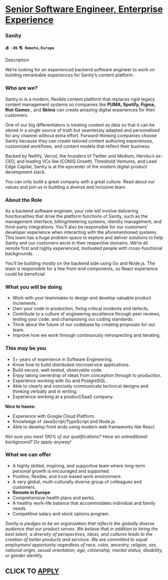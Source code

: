 # [Senior Software Engineer, Enterprise Experience](https://www.remotewlb.com/apply/senior-software-engineer-enterprise-experience)  
### Sanity  
#### `💰 ~0k` `🌎 Remote,Europe`  

Description

We’re looking for an experienced backend software engineer to work on building remarkable experiences for Sanity’s content platform.

### **Who are we?**

Sanity.io is a modern, flexible content platform that replaces rigid legacy content management systems so companies like **PUMA, Spotify, Figma, Riot Games** , and **Skims** can create amazing digital experiences for their customers.

One of our big differentiators is treating content as data so that it can be stored in a single source of truth but seamlessly adapted and personalized for any channel without extra effort. Forward-thinking companies choose Sanity because they can create tailored content authoring experiences, customized workflows, and content models that reflect their business.

Backed by Netlify, Vercel, the founders of Twitter and Medium, Heroku’s ex-CEO, and leading VCs like ICONIQ Growth, Threshold Ventures, and Lead Edge Capital, Sanity is at the epicenter of the modern digital product development stack.

You can only build a great company with a great culture. Read about our values and join us in building a diverse and inclusive team.

### **About the Role**

As a backend software engineer, your role will involve delivering functionalities that drive the platform functions of Sanity, such as the management interface, billing/metering systems, identity management, and third-party integrations. You’ll also be responsible for our customers' developer experience when interacting with the aforementioned systems. This team has a huge problem space to explore and deliver solutions to help Sanity and our customers excel in their respective domains. We’re all remote first and highly experienced, motivated people with cross-functional backgrounds.

You’ll be building mostly on the backend side using Go and Node.js. The team is responsible for a few front-end components, so React experience could be beneficial.

### What you will be doing

  * Work with your teammates to design and develop valuable product increments.
  * Own your code in production, fixing critical incidents and defects.
  * Contribute to a culture of engineering excellence through peer reviews, testing your code, and championing our coding standards.
  * Think about the future of our codebase by creating proposals for our team.
  * Improve how we work through continuously retrospecting and iterating.

### **This may be you**

  * 5+ years of experience in Software Engineering.
  * Know how to build distributed microservice applications.
  * Build secure, well-tested, observable code.
  * Enjoy taking ownership of ideas from conception through to production.
  * Experience working with Go and PostgreSQL.
  * Able to clearly and concisely communicate technical designs and thinking verbally and in writing.
  * Experience working at a product/SaaS company.

**Nice to haves:**

  * Experience with Google Cloud Platform.
  * Knowledge of JavaScript/TypeScript and Node.js.
  * Able to develop front ends using modern web frameworks like React.

_Not sure you meet 100% of our qualifications? Have an untraditional background? Do apply anyway!_

### **What we can offer**

  * A highly skilled, inspiring, and supportive team where long-term personal growth is encouraged and supported.
  * Positive, flexible, and trust-based work environment.
  * A very global, multi-culturally diverse group of colleagues and customers.
  * **Remote in Europe**.
  * Comprehensive health plans and perks.
  * A healthy work-life balance that accommodates individual and family needs.
  * Competitive salary and stock options program.

_Sanity.io pledges to be an organization that reflects the globally diverse audience that our product serves. We believe that in addition to hiring the best talent, a diversity of perspectives, ideas, and cultures leads to the creation of better products and services. We are committed to equal employment opportunity regardless of race, color, ancestry, religion, sex, national origin, sexual orientation, age, citizenship, marital status, disability, or gender identity._

  
## CLICK TO [APPLY](https://www.remotewlb.com/apply/senior-software-engineer-enterprise-experience)

